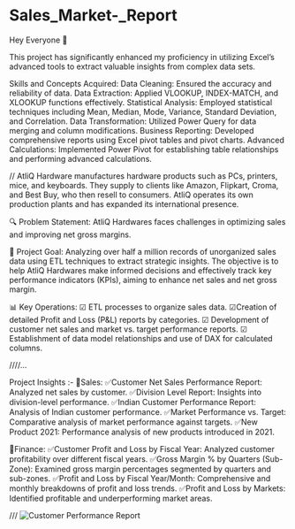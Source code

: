 # Sales_Market-_Report

Hey Everyone 👋

This project has significantly enhanced my proficiency in utilizing Excel’s advanced tools to extract valuable insights from complex data sets.

Skills and Concepts Acquired:
Data Cleaning: Ensured the accuracy and reliability of data.
Data Extraction: Applied VLOOKUP, INDEX-MATCH, and XLOOKUP functions effectively.
Statistical Analysis: Employed statistical techniques including Mean, Median, Mode, Variance, Standard Deviation, and Correlation.
Data Transformation: Utilized Power Query for data merging and column modifications.
Business Reporting: Developed comprehensive reports using Excel pivot tables and pivot charts.
Advanced Calculations: Implemented Power Pivot for establishing table relationships and performing advanced calculations.

//
AtliQ Hardware manufactures hardware products such as PCs, printers, mice, and keyboards. They supply to clients like Amazon, Flipkart, Croma, and Best Buy, who then resell to consumers. AtliQ operates its own production plants and has expanded its international presence.

🔍 Problem Statement:
AtliQ Hardwares faces challenges in optimizing sales and improving net gross margins.

🎯 Project Goal:
Analyzing over half a million records of unorganized sales data using ETL techniques to extract strategic insights. The objective is to help AtliQ Hardwares make informed decisions and effectively track key performance indicators (KPIs), aiming to enhance net sales and net gross margin.

📊 Key Operations:
☑ ETL processes to organize sales data.
☑Creation of detailed Profit and Loss (P&L) reports by categories.
☑ Development of customer net sales and market vs. target performance reports.
☑ Establishment of data model relationships and use of DAX for calculated columns.

////...

Project Insights :-
📍Sales:
✅️Customer Net Sales Performance Report: Analyzed net sales by customer.
✅️Division Level Report: Insights into division-level performance.
✅️Indian Customer Performance Report: Analysis of Indian customer performance.
✅️Market Performance vs. Target: Comparative analysis of market performance against targets.
✅️New Product 2021: Performance analysis of new products introduced in 2021.

📍Finance:
✅️Customer Profit and Loss by Fiscal Year: Analyzed customer profitability over different fiscal years.
✅️Gross Margin % by Quarters (Sub-Zone): Examined gross margin percentages segmented by quarters and sub-zones.
✅️Profit and Loss by Fiscal Year/Month: Comprehensive and monthly breakdowns of profit and loss trends.
✅️Profit and Loss by Markets: Identified profitable and underperforming market areas.



///
![Customer Performance Report](https://github.com/user-attachments/assets/4272939a-9e66-4466-9ad0-5592f2f3450a)


